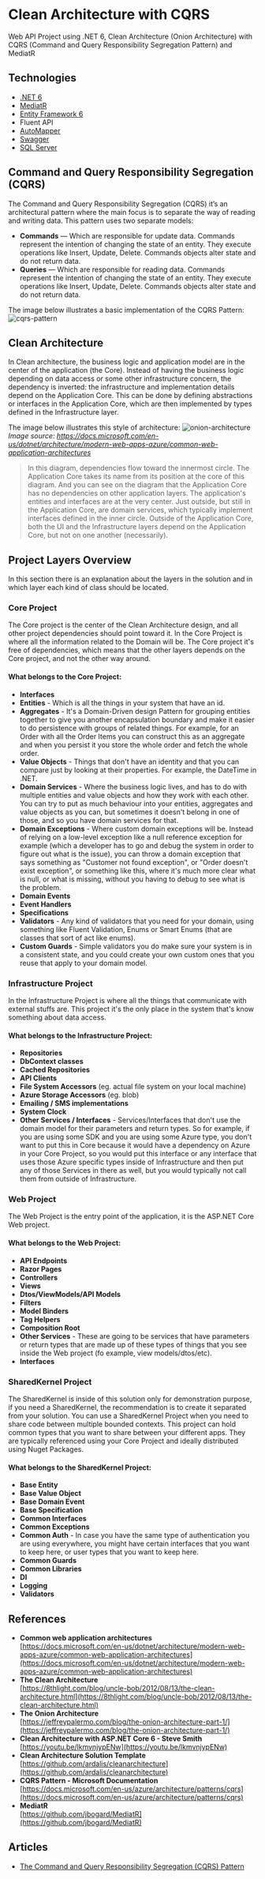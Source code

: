 
# Clean Architecture with CQRS
Web API Project using .NET 6, Clean Architecture (Onion Architecture) with CQRS (Command and Query Responsibility Segregation Pattern) and MediatR

## Technologies
- [.NET 6](https://dotnet.microsoft.com/download/dotnet/6.0)
- [MediatR](https://github.com/jbogard/MediatR)
- [Entity Framework 6](https://docs.microsoft.com/en-us/ef/core/)
- Fluent API
- [AutoMapper](https://automapper.org/)
- [Swagger](https://swagger.io/)
- [SQL Server](https://docs.microsoft.com/en-us/sql/sql-server/?view=sql-server-ver15)

## Command and Query Responsibility Segregation (CQRS)
The Command and Query Responsibility Segregation (CQRS) it’s an architectural pattern where the main focus is to separate the way of reading and writing data. This pattern uses  two separate models:

-   **Commands** — Which are responsible for update data. Commands represent the intention of changing the state of an entity. They execute operations like Insert, Update, Delete. Commands objects alter state and do not return data.
-   **Queries** — Which are responsible for reading data. Commands represent the intention of changing the state of an entity. They execute operations like Insert, Update, Delete. Commands objects alter state and do not return data.

The image below illustrates a basic implementation of the CQRS Pattern:
![cqrs-pattern](https://user-images.githubusercontent.com/11948560/143908776-edbbd0ae-7a15-4fb5-b9c0-11947a456fb3.png)


## Clean Architecture
In Clean architecture, the business logic and application model are in the center of the application (the Core). Instead of having the business logic depending on data access or some other infrastructure concern, the dependency is inverted: the infrastructure and implementation details depend on the Application Core. This can be done by defining abstractions or interfaces in the Application Core, which are then implemented by types defined in the Infrastructure layer.

The image below illustrates this style of architecture:
![onion-architecture](https://user-images.githubusercontent.com/11948560/143908873-37b528a7-b4ef-4143-9bfe-0d91447bc208.png)
*Image source: https://docs.microsoft.com/en-us/dotnet/architecture/modern-web-apps-azure/common-web-application-architectures*

> In this diagram, dependencies flow toward the innermost circle. The Application Core takes its name from its position at the core of this diagram. And you can see on the diagram that the Application Core has no dependencies on other application layers. The application's entities and interfaces are at the very center. Just outside, but still in the Application Core, are domain services, which typically implement interfaces defined in the inner circle. Outside of the Application Core, both the UI and the Infrastructure layers depend on the Application Core, but not on one another (necessarily).


## Project Layers Overview
In this section there is an explanation about the layers in the solution and in which layer each kind of class should be located.


### Core Project
The Core project is the center of the Clean Architecture design, and all other project dependencies should point toward it.
In the Core Project is where all the information related to the Domain will be. The Core project it's free of dependencies, which means that the other layers depends on the Core project, and not the other way around.

#### What belongs to the Core Project:
- **Interfaces**
- **Entities** - Which is all the things in your system that have an id.
- **Aggregates** - It's a Domain-Driven design Pattern for grouping entities together to give you another encapsulation boundary and make it easier to do persistence with groups of related things. For example, for an Order with all the Order Items you can construct this as an aggregate and when you persist it you store the whole order and fetch the whole order.
- **Value Objects** - Things that don't have an identity and that you can compare just by looking at their properties. For example, the DateTime in .NET.
- **Domain Services** - Where the business logic lives, and has to do with multiple entities and value objects and how they work with each other. You can try to put as much behaviour into your entities, aggregates and value objects as you can, but sometimes it doesn't belong in one of those, and so you have domain services for that.
- **Domain Exceptions** - Where custom domain exceptions will be. Instead of relying on a low-level exception like a null reference exception for example (which a developer has to go and debug the system in order to figure out what is the issue), you can throw a domain exception that says something as "Customer not found exception", or "Order doesn't exist exception", or something like this, where it's much more clear what is null, or what is missing, without you having to debug to see what is the problem.
- **Domain Events**
- **Event Handlers**
- **Specifications**
- **Validators** - Any kind of validators that you need for your domain, using something like Fluent Validation, Enums or Smart Enums (that are classes that sort of act like enums).
- **Custom Guards** - Simple validators you do make sure your system is in a consistent state, and you could create your own custom ones that you reuse that apply to your domain model.

### Infrastructure Project
In the Infrastructure Project is where all the things that communicate with external stuffs are. This project it's the only place in the system that's know something about data access.

#### What belongs to the Infrastructure Project:
- **Repositories**
- **DbContext classes**
- **Cached Repositories**
- **API Clients**
- **File System Accessors** (eg. actual file system on your local machine)
- **Azure Storage Accessors** (eg. blob)
- **Emailing / SMS implementations**
- **System Clock**
- **Other Services / Interfaces** - Services/Interfaces that don't use the domain model for their parameters and return types. So for example, if you are using some SDK and you are using some Azure type, you don't want to put this in Core because it would have a dependency on Azure in your Core Project, so you would put this interface or any interface that uses those Azure specific types inside of Infrastructure and then put any of those Services in there as well, but you would typically not call them from outside of Infrastructure.


### Web Project
The Web Project is the entry point of the application, it is the ASP.NET Core Web project.

#### What belongs to the Web Project:
- **API Endpoints**
- **Razor Pages**
- **Controllers**
- **Views**
- **Dtos/ViewModels/API Models**
- **Filters**
- **Model Binders**
- **Tag Helpers**
- **Composition Root**
- **Other Services** - These are going to be services that have parameters or return types that are made up of these types of things that you see inside the Web project (fo example, view models/dtos/etc).
- **Interfaces**

### SharedKernel Project
The SharedKernel is inside of this solution only for demonstration purpose, if you need a SharedKernel, the recommendation is to create it separated from your solution. You can use a SharedKernel Project when you need to share code between multiple bounded contexts. This project can hold common types that you want to share between your different apps. They are typically referenced using your Core Project and ideally distributed using Nuget Packages.

#### What belongs to the SharedKernel Project:
- **Base Entity**
- **Base Value Object**
- **Base Domain Event**
- **Base Specification**
- **Common Interfaces**
- **Common Exceptions**
- **Common Auth** - In case you have the same type of authentication you are using everywhere, you might have certain interfaces that you want to keep here, or user types that you want to keep here.
- **Common Guards**
- **Common Libraries**
- **DI**
- **Logging**
- **Validators**



## References
-   **Common web application architectures**  
    [https://docs.microsoft.com/en-us/dotnet/architecture/modern-web-apps-azure/common-web-application-architectures](https://docs.microsoft.com/en-us/dotnet/architecture/modern-web-apps-azure/common-web-application-architectures)
-   **The Clean Architecture**  
    [https://8thlight.com/blog/uncle-bob/2012/08/13/the-clean-architecture.html](https://8thlight.com/blog/uncle-bob/2012/08/13/the-clean-architecture.html)
-   **The Onion Architecture**  
    [https://jeffreypalermo.com/blog/the-onion-architecture-part-1/](https://jeffreypalermo.com/blog/the-onion-architecture-part-1/)
-   **Clean Architecture with ASP.NET Core 6 - Steve Smith**  
    [https://youtu.be/lkmvnjypENw](https://youtu.be/lkmvnjypENw)
-   **Clean Architecture Solution Template**  
    [https://github.com/ardalis/cleanarchitecture](https://github.com/ardalis/cleanarchitecture)
-   **CQRS Pattern - Microsoft Documentation**  
    [https://docs.microsoft.com/en-us/azure/architecture/patterns/cqrs](https://docs.microsoft.com/en-us/azure/architecture/patterns/cqrs)
-   **MediatR**  
    [https://github.com/jbogard/MediatR](https://github.com/jbogard/MediatR)
    

## Articles
- [The Command and Query Responsibility Segregation (CQRS) Pattern](https://henriquesd.medium.com/the-command-and-query-responsibility-segregation-cqrs-pattern-16cb7704c809)
